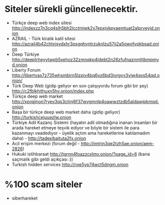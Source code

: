 # Siteler sürekli güncellenecektir. 
* Türkçe deep web index sitesi http://indexzz7n3cq4slh5bh2lcctmiwk2y7epxjvkpyaemtuat2alprveyid.onion
* AZRAIL - Türk kiralık katil sitesi http://azrail4b42chtxjsydxhr3psgqhyntrzuknlzu57ji2a5owofvpkbsad.onion 
* Deep Türkiye http://deeptrheyytwpb5xehoz32zmnqkp4ldebt2n26zfufnaznmltjbmpmyd.onion
* Liberty Forum http://libertyax7z735whsmbirn5lzpiv4bq6vz6bd3ivrgvv3yjw4xos54qd.onion/
* Türk Deep Web (gidip geliyor en son çalışıyordu forum gibi bir şey) http://c2fblkhithuxn5hv.onion/index.php
* Türkçe deep web market http://xprqjjnon7ryev3qs3ctjnj6f37wvgmnlp4oawwztzdb5aldawjpkmqd.onion
* Başa bir türkçe deep web market daha (gidip geliyor) http://turkishcejuuezlw.onion
* Türkiye Adil Kazanç Sistemi (hayatın adil olmadığına inanan insanları bir arada hareket etmeye teşvik ediyor ve böyle bir sistem ile para kazanmayı vaadediyor - üyelik açtım ama hareketlerine katılamadım daha) - http://tadexibajtuta2fx.onion
* Acil erişim merkezi (forum değil - http://imtrjn3qe2tzh5ae.onion/aem-2826)
* Hukuki istihbaraat http://tgrnn4foazzcxlmv.onion/?page_id=6 (bana saçmalık gibi geldi açıkçası :))
* Turkish hidden services http://nxe5yp74wct5dngm.onion

# %100 scam siteler
* siberhareket

